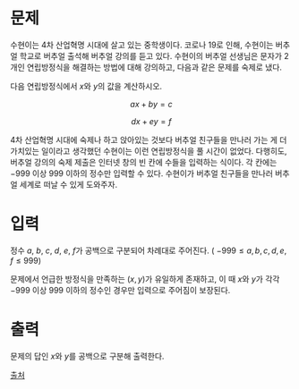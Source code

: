 # 문제

수현이는 4차 산업혁명 시대에 살고 있는 중학생이다. 코로나 19로 인해, 수현이는 버추얼 학교로 버추얼 출석해 버추얼 강의를 듣고 있다. 수현이의 버추얼 선생님은 문자가 2개인 연립방정식을 해결하는 방법에 대해 강의하고, 다음과 같은 문제를 숙제로 냈다.

다음 연립방정식에서 $x$와 $y$의 값을 계산하시오.
 
$$ax + by = c$$

$$dx + ey = f$$

4차 산업혁명 시대에 숙제나 하고 앉아있는 것보다 버추얼 친구들을 만나러 가는 게 더 가치있는 일이라고 생각했던 수현이는 이런 연립방정식을 풀 시간이 없었다. 다행히도, 버추얼 강의의 숙제 제출은 인터넷 창의 빈 칸에 수들을 입력하는 식이다. 각 칸에는 
$-999$ 이상 
$999$ 이하의 정수만 입력할 수 있다. 수현이가 버추얼 친구들을 만나러 버추얼 세계로 떠날 수 있게 도와주자.

# 입력

정수 
$a$, 
$b$, 
$c$, 
$d$, 
$e$, 
$f$가 공백으로 구분되어 차례대로 주어진다. (
$-999 \leq a,b,c,d,e,f \leq 999$)

문제에서 언급한 방정식을 만족하는 
$\left(x,y\right)$가 유일하게 존재하고, 이 때 
$x$와 
$y$가 각각 
$-999$ 이상 
$999$ 이하의 정수인 경우만 입력으로 주어짐이 보장된다.

# 출력

문제의 답인 
$x$와 
$y$를 공백으로 구분해 출력한다.

[출처](https://www.acmicpc.net/problem/19532)